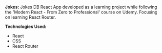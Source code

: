 <b>Jokes:</b> Jokes DB React App developed as a learning project while following the 'Modern React - From Zero to Professional' course on Udemy. Focusing on learning React Router.

<b>Technologies Used:</b>

<ul>
  <li>React</li>
  <li>CSS</li>
  <li>React Router</li>
</ul>